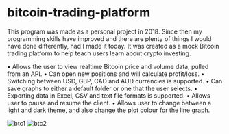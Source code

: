 # bitcoin-trading-platform
This program was made as a personal project in 2018. Since then my programming skills have improved and there are plenty of things I would have done differently, had I made it today. It was created as a mock Bitcoin trading platform to help teach users learn about crypto investing.

• Allows the user to view realtime Bitcoin price and volume data, pulled from an API.
• Can open new positions and will calculate profit/loss.
• Switching between USD, GBP, CAD and AUD currencies is supported.
• Can save graphs to either a default folder or one that the user selects.
• Exporting data in Excel, CSV and text file formats is supported.
• Allows user to pause and resume the client.
• Allows user to change between a light and dark theme, and also change the plot colour for the line graph.

![btc1](https://user-images.githubusercontent.com/46501575/197583114-4dfe4b21-b55c-4817-82dd-aeefe3987d23.PNG)
![btc2](https://user-images.githubusercontent.com/46501575/197583135-6215079d-a7e8-45d4-b11d-3467d96fc36f.PNG)
